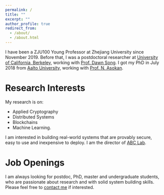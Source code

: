 ```yaml
---
permalink: /
title: ""
excerpt: ""
author_profile: true
redirect_from: 
  - /about/
  - /about.html
---
```


I have been a ZJU100 Young Professor at Zhejiang University since November 2019.
Before that, I was a postdoctoral researcher at [University of California, Berkeley](https://berkeley.edu), working with [Prof. Dawn Song](https://people.eecs.berkeley.edu/~dawnsong/). 
I got my PhD in July 2018 from [Aalto University](https://aalto.fi), working with [Prof. N. Asokan](https://asokan.org/asokan/).


Research Interests
======
My research is on:
- Applied Cryptography
- Distributed Systems
- Blockchains
- Machine Learning.

I am interested in building real-world systems that are provably secure, easy to use and inexpensive to deploy.
I am the director of [ABC Lab](https://zju-abc.com).


Job Openings
======
I am always looking for postdoc, PhD, master and undergraduate students, who are <span style = “text-decoration：underline;” >passionate about research</span> and <span style = “text-decoration：underline;” >with solid system building skills</span>.
Please feel free to [contact me](liujian2411@zju.edu.cn) if interested.
